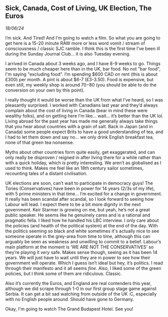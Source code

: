## Sick, Canada, Cost of Living, UK Election, The Euros
*18/06/24*

I’m sick. And Tired! And I’m going to watch a film. So what you are going to get here is a 15-20 minute RAW more or less word vomit / stream of consciousness / classic SJC ramble. I think this is the first time I’ve been ill during the Sunday Journal Club… it is also Tuesday evening.

I arrived in Canada about 3 weeks ago, and I have 8-9 weeks to go. Things seem to be much cheaper here than in the UK, bar food. No not "bar food", I'm saying "excluding food". I’m spending $600 CAD on rent (this is about £300) per month. A pint is about $6-7 (£3-3.50). Food is expensive, but even still, my weekly shop is around $70-$80 (you should be able to do the conversion on your own by this point).

I really thought it would be worse than the UK from what I’ve heard, so I was pleasantly surprised. I worked with Canadians last year and they’d always complain about the cost of living in Canada (bear in mind these were wealthy folks), and on getting here I’m like… wait… it’s better than the UK lol. Living abroad for the past year has made me generally always take things that you hear about countries with a grain of salt. Back in Japan (and in Canada) some people expect Brits to have a good understanding of tea, and I had to let them down and say no… we only drink English breakfast tea, none of that green tea nonsense. 
	
Myths about other countries form quite easily, get exaggerated, and can only really be disproven / reigned in after living there for a while rather than with a quick holiday, which is pretty interesting. We aren’t as globalised as I used to think. Makes me feel like an 18th century sailor sometimes, recounting tales of a distant civilisation.

UK elections are soon, can’t wait to participate in democracy guys! The Tories (Conservatives) have been in power for 14 years (2/3s of my life), with 5 prime ministers in that time… I’m excited for a change in government. It really has been scandal after scandal, so I look forward to seeing how Labour will lead. I expect there to be a bit more dignity in the next government. Keir Starmer is growing on me, but yeah, he’s not a great public speaker. He seems like he genuinely cares and is a rational and pragmatic fella.  I liked how he handled his LBC interview. I only care about the policies (and health of the political system) at the end of the day. With the politics seeming so black and white sometimes it's actually nice to see someone operate in the grey-area from time to time, although this can arguably be seen as weakness and unwilling to commit to a belief. Labour’s main platform at the moment is ‘WE ARE NOT THE CONSERVATIVES’ so they’re playing it *very* safe. Makes sense though, seeing as it has been 14 years. We will just have to wait until they are in power to see how their government will operate. Which I guess isn’t ideal but hey, it’s politics. I read through their manifesto and it all seems *fine*. Also, I liked some of the green policies, but I think some of them are ridiculous. Classic.

Also it’s currently the Euros, and England are real contenders this year, although we did scrape through 1-0 in our first group stage game against Serbia. It can get a bit sad watching from outside of the UK :C, especially with no English people around. Should have gone to Germany.

Okay, I'm going to watch The Grand Budapest Hotel. See you!
